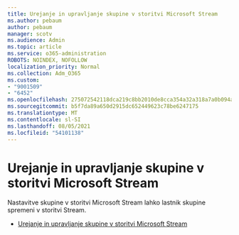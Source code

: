 ```yaml
---
title: Urejanje in upravljanje skupine v storitvi Microsoft Stream
ms.author: pebaum
author: pebaum
manager: scotv
ms.audience: Admin
ms.topic: article
ms.service: o365-administration
ROBOTS: NOINDEX, NOFOLLOW
localization_priority: Normal
ms.collection: Adm_O365
ms.custom:
- "9001509"
- "6452"
ms.openlocfilehash: 275072542118dca219c8bb2010de8cca354a32a318a7a0b094a3ec77bedcbadc
ms.sourcegitcommit: b5f7da89a650d2915dc652449623c78be6247175
ms.translationtype: MT
ms.contentlocale: sl-SI
ms.lasthandoff: 08/05/2021
ms.locfileid: "54101138"
---
```

# <a name="edit-and-manage-a-group-in-microsoft-stream"></a>Urejanje in upravljanje skupine v storitvi Microsoft Stream

Nastavitve skupine v storitvi Microsoft Stream lahko lastnik skupine spremeni v storitvi Stream.  

- [Urejanje in upravljanje skupine v storitvi Microsoft Stream](https://docs.microsoft.com/stream/portal-manage-groups)
